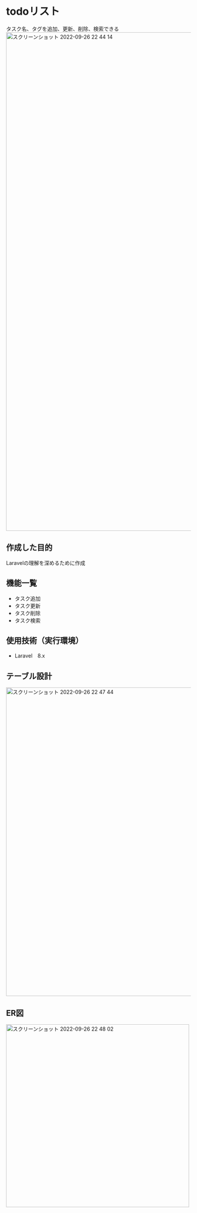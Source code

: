 # todoリスト
タスク名、タグを追加、更新、削除、検索できる
<img width="1360" alt="スクリーンショット 2022-09-26 22 44 14" src="https://user-images.githubusercontent.com/110466543/192292653-73d7fb72-66a2-4dde-82e0-deafb188d9a3.png">

## 作成した目的
Laravelの理解を深めるために作成

## 機能一覧
- タスク追加
- タスク更新
- タスク削除
- タスク検索

## 使用技術（実行環境）
- Laravel　8.x

## テーブル設計
<img width="842" alt="スクリーンショット 2022-09-26 22 47 44" src="https://user-images.githubusercontent.com/110466543/192293605-4557e1f0-aa09-4d5a-8f95-16e37f0a6692.png">

## ER図
<img width="499" alt="スクリーンショット 2022-09-26 22 48 02" src="https://user-images.githubusercontent.com/110466543/192293685-a2ff94c8-0a6d-4ba8-98af-d0853070db5d.png">
